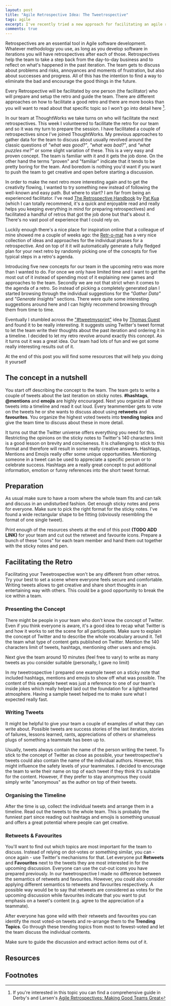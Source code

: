 ```yaml
---
layout: post
title: "Agile Retrospective Idea: The Tweetrospective"
tags: agile 
excerpt: I've recently tried a new approach for facilitating an agile retrospecitve based on Twitter. It was a fun and creative session and I got great feedback. Read what I've done, what I've learned and grab some resources to do it yourself!
comments: true
---
```


Retrospectives are an essential tool in Agile software development. Whatever methodology you use,
as long as you develop software in iterations you will have retrospectives after each of those.
Retrospectives help the team to take a step back from the day-to-day business and to reflect on
what's happened in the past iteration. The team gets to discuss about problems and risks, annoyances
and moments of frustration, but also about successes and progress. All of this has the intention to
find a way to eliminate the bad and encourage the good things in the future.

Every Retrospective will be facilitated by one person (the facilitator) who will prepare and setup 
the retro and guide the team. There are different approaches on how to facilitate a good retro and
there are more books than you will want to read about that specific topic so I won't go into detail
here [^1]. 

In our team at ThoughtWorks we take turns on who will facilitate the next retrospectives. This week I
volunteered to facilitate the retro for our team and so it was my turn to prepare the session. I have 
facilitated a couple of retrospectives since I've joined ThoughtWorks. My previous approaches to gather 
data for the team to discuss about usually revolved around the classic questions of _"what was good?"_, 
_"what was bad?"_, and _"what puzzles me?"_ or some slight variation of these. 
This is a very easy and proven concept. The team is familiar with it and it gets the job done. On the
other hand the terms "proven" and "familiar" indicate that it tends to be pretty boring for the team. And
boredom is nothing you'd want if you want to push the team to get creative and open before starting
a discussion. 

In order to make the next retro more interesting again and to get the creativity flowing, I wanted 
to try something new instead of following the well-known and easy path. But where to start? I am far 
from being an experienced facilitator. I've read [The Retrospective
Handbook](https://leanpub.com/the-retrospective-handbook) by [Pat
Kua](https://www.thekua.com/atwork/) (which I can totally recommend, it's a quick and enjoyable read 
and really helps you keeping everything in mind for preparing retrospectives) and facilitated a handful 
of retros that got the job done but that's about it. There's no vast pool of experience that I could
rely on.

Luckily enough there's a nice place for inspiration online that a colleague of mine showed me a
couple of weeks ago: the [Retr-o-mat](http://plans-for-retrospectives.com/) has a very nice
collection of ideas and approaches for the individual phases for a retrospective. And on top of it
it will automatically generate a fully fledged plan for your next retro by randomly picking one of the concepts
for five typical steps in a retro's agenda.

Introducing five new concepts for our team in the upcoming retro was more than I wanted to do. For
once we only have limited time and I want to get the most out of it instead of spending most of it
explaining new games and approaches to the team. Secondly we are not that strict when it comes to
the agenda of a retro. So instead of picking a completely generated plan I started browsing through
the individual suggestions for the _"Gather Data"_ and _"Generate Insights"_ sections. There were
quite some interesting suggestions around here and I can highly recommend browsing through them from
time to time.

Eventually I stumbled across the ["#tweetmysprint"](http://plans-for-retrospectives.com/?id=97) idea
by [Thomas Guest](http://wordaligned.org/) and found it to be really interesting. It suggests using
Twitter's tweet format to let the team write their thoughts about the past iteration and ordering it
in a timeline. I decided to let my retro revolve around exactly this concept. As it turns out it was
a great idea. Our team had lots of fun and we got some really interesting results out of it. 

At the end of this post you will find some resources that will help you doing it yourself

## The concept in a nutshell
You start off describing the concept to the team. The team gets to write a couple of tweets about
the last iteration on sticky notes. **#hashtags**, **@mentions** and **emojis** are highly encouraged. 
Next you organize all these tweets into a timeline and
read it out loud. Every teammember gets to vote on the tweets he or she wants to discuss about using
**retweets** and **favourites**. You organize the highest voted tweets into **trending topics** and give
the team time to discuss about these in more detail.

It turns out that the Twitter universe offers everything you need for this. Restricting the opinions
on the sticky notes to Twitter's 140 characters limit is a good lesson on brevity and conciseness.
It is challenging to stick to this format and therefore will result in some really creative answers. 
Hashtags, Mentions and Emojis really offer some unique opportunities. Mentioning someone in a tweet
can be used to appreciate a specific person or to celebrate success. Hashtags are a really great
concept to put additional information, emotion or funny references into the short tweet format.


## Preparation
As usual make sure to have a room where the whole team fits and can talk and discuss in an undisturbed fashion. 
Get enough sticky notes and pens for everyone. Make sure to pick the right format for the sticky notes. I've found a
wide rectangular shape to be fitting (obviously resembling the format of one single tweet).

Print enough of the resources sheets at the end of this post **(TODO ADD LINK)** for your team and
cut out the retweet and favourite icons. Prepare a bunch of these "icons" for each team member and
hand them out together with the sticky notes and pen.

## Facilitating the Retro
Facilitating your Tweetrospective won't be any different from other retros. Try your best to set a scene
where everyone feels secure and comfortable. Writing tweets allows to get creative and share short
thoughts in an entertaining way with others. This could be a good opportunity to break the ice
within a team.

### Presenting the Concept
There might be people in your team who don't know the concept of Twitter. Even if you think everyone
is aware, it's a good idea to recap what Twitter is and how it works to set the scene for all
participants. Make sure to explain the concept of Twitter and to describe the whole vocabulary around it. 
Tell the team what type of content gets published on Twitter. Mention the
140 characters limit of tweets, hashtags, mentioning other users and emojis. 

Next give the team around 10 minutes (feel free to vary) to write as many tweets as you consider
suitable (personally, I gave no limit)

In my tweetrospective I prepared one example tweet on a sticky note that included
hashtags, mentions and emojis to show off what was possible. The content of this example tweet was just 
a reference to one of our team's inside jokes which really helped laid out the foundation for a lighthearted
atmosphere. Having a sample tweet helped me to make sure what I expected really fast.

### Writing Tweets
It might be helpful to give your team a couple of examples of what they can write about. Possible
tweets are success stories of the last iteration, stories of failures, lessons learned, rants,
appreciations of others or shameless plugs of something a teammate has been up to.

Usually, tweets always contain the name of the person writing the tweet. To stick to the concept of
Twitter as close as possible, your tweetrospective's tweets could also contain the name of the
individual authors. However, this might influence the safety levels of your teammates. I decided to
encourage the team to write their name on top of each tweet if they think it's suitable for the
content. However, if they prefer to stay anonymous they could simply write "anonymous" as the
author on top of their tweets.

### Organising the Timeline
After the time is up, collect the individual tweets and arrange them in a timeline. Read out the
tweets to the whole team. This is probably the funniest part since reading out hashtags and emojis
is something unusual and offers a great potential where people can get creative.

### Retweets & Favourites
You'll want to find out which topics are most important for the team to discuss. Instead of relying
on dot-votes or something similar, you can - once again - use Twitter's mechanisms for that. Let
everyone put **Retweets** and **Favourites** next to the tweets they are most interested in for the upcoming
discussion. Everyone can use the cut-out icons you have prepared previously. 
In our tweetrospective I made no difference between the semantics of retweets and favourites. However,
you could also consider applying different semantics to retweets and favourites respectively. A
possible way would be to say that retweets are considered as votes for the upcoming discussion while
favourites indicate that you want to put emphasis on a tweet's content (e.g. agree to the
appreciation of a teammate). 

After everyone has gone wild with their retweets and favourites you can identify the most voted-on
tweets and re-arrange them to the **Trending Topics**. Go through these trending topics from most to
fewest-voted and let the team discuss the individual contents.

Make sure to guide the discussion and extract action items out of it.

## Resources

## Footnotes
[^1]: If you're interested in this topic you can find a comprehensive guide in Derby's and Larsen's [Agile Retrospectives: Making Good Teams Great](https://pragprog.com/book/dlret/agile-retrospectives)
